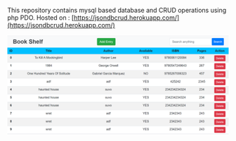 This repository contains mysql based database and CRUD operations using php PDO. 
Hosted on : [https://jsondbcrud.herokuapp.com/](https://jsondbcrud.herokuapp.com/)

![](https://github.com/Nadim-Mahmud/JsonDB/blob/master/home.png)
